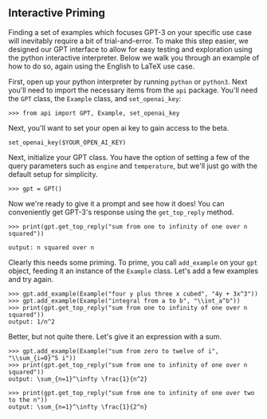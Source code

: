 ## Interactive Priming

Finding a set of examples which focuses GPT-3 on your specific use case will inevitably require 
a bit of trial-and-error. To make this step easier, we designed our GPT interface to allow for 
easy testing and exploration using the python interactive interpreter. Below we walk you through 
an example of how to do so, again using the English to LaTeX use case. 

First, open up your python interpreter by running `python` or `python3`. Next you'll need to 
import the necessary items from the `api` package. You'll need the `GPT` class,
the `Example` class, and `set_openai_key`:

```
>>> from api import GPT, Example, set_openai_key
``` 

Next, you'll want to set your open ai key to gain access to the beta. 

```
set_openai_key($YOUR_OPEN_AI_KEY)
```

Next, initialize your GPT class. You have the option of setting a few of the query
parameters such as `engine` and `temperature`, but we'll just go with the default
setup for simplicity.

```
>>> gpt = GPT()
```

Now we're ready to give it a prompt and see how it does! You can conveniently get
GPT-3's response using the `get_top_reply` method.

```
>>> print(gpt.get_top_reply("sum from one to infinity of one over n squared"))

output: n squared over n

```

Clearly this needs some priming. To prime, you call `add_example` on your `gpt` object,
feeding it an instance of the `Example` class.  Let's add a few examples and try again.

```
>>> gpt.add_example(Example("four y plus three x cubed", "4y + 3x^3"))
>>> gpt.add_example(Example("integral from a to b", "\\int_a^b"))
>>> print(gpt.get_top_reply("sum from one to infinity of one over n squared"))
output: 1/n^2

```

Better, but not quite there. Let's give it an expression with a sum.

```
>>> gpt.add_example(Example("sum from zero to twelve of i", "\\sum_{i=0}^5 i"))
>>> print(gpt.get_top_reply("sum from one to infinity of one over n squared"))
output: \sum_{n=1}^\infty \frac{1}{n^2}

>>> print(gpt.get_top_reply("sum from one to infinity of one over two to the n"))
output: \sum_{n=1}^\infty \frac{1}{2^n}
```





